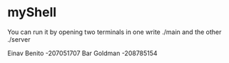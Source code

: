 # myShell
You can run it by opening two terminals in one write ./main and the other ./server

Einav Benito -207051707
Bar Goldman -208785154

